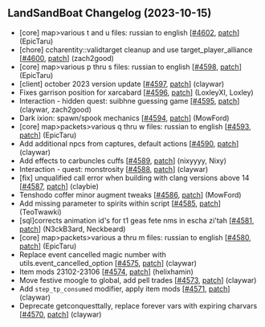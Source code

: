 ## LandSandBoat Changelog (2023-10-15)
- [core] map>various t and u files: russian to english [[#4602](https://github.com/LandSandBoat/server/pull/4602), [patch](https://github.com/LandSandBoat/server/pull/4602.patch)] (EpicTaru)
- [chore] ccharentity::validtarget cleanup and use target_player_alliance [[#4600](https://github.com/LandSandBoat/server/pull/4600), [patch](https://github.com/LandSandBoat/server/pull/4600.patch)] (zach2good)
- [core] map>various p thru s files: russian to english [[#4598](https://github.com/LandSandBoat/server/pull/4598), [patch](https://github.com/LandSandBoat/server/pull/4598.patch)] (EpicTaru)
- [client] october 2023 version update [[#4597](https://github.com/LandSandBoat/server/pull/4597), [patch](https://github.com/LandSandBoat/server/pull/4597.patch)] (claywar)
- Fixes garrison position for xarcabard [[#4596](https://github.com/LandSandBoat/server/pull/4596), [patch](https://github.com/LandSandBoat/server/pull/4596.patch)] (LoxleyXI, Loxley)
- Interaction - hidden quest: suibhne guessing game [[#4595](https://github.com/LandSandBoat/server/pull/4595), [patch](https://github.com/LandSandBoat/server/pull/4595.patch)] (claywar, zach2good)
- Dark ixion: spawn/spook mechanics [[#4594](https://github.com/LandSandBoat/server/pull/4594), [patch](https://github.com/LandSandBoat/server/pull/4594.patch)] (MowFord)
- [core] map>packets>various q thru w files: russian to english [[#4593](https://github.com/LandSandBoat/server/pull/4593), [patch](https://github.com/LandSandBoat/server/pull/4593.patch)] (EpicTaru)
- Add additional npcs from captures, default actions [[#4590](https://github.com/LandSandBoat/server/pull/4590), [patch](https://github.com/LandSandBoat/server/pull/4590.patch)] (claywar)
- Add effects to carbuncles cuffs [[#4589](https://github.com/LandSandBoat/server/pull/4589), [patch](https://github.com/LandSandBoat/server/pull/4589.patch)] (nixyyyy, Nixy)
- Interaction - quest: monstrosity [[#4588](https://github.com/LandSandBoat/server/pull/4588), [patch](https://github.com/LandSandBoat/server/pull/4588.patch)] (claywar)
- [fix] unqualified call error when building with clang versions above 14 [[#4587](https://github.com/LandSandBoat/server/pull/4587), [patch](https://github.com/LandSandBoat/server/pull/4587.patch)] (claybie)
- Tenshodo coffer minor augment tweaks [[#4586](https://github.com/LandSandBoat/server/pull/4586), [patch](https://github.com/LandSandBoat/server/pull/4586.patch)] (MowFord)
- Add missing parameter to spirits within script [[#4585](https://github.com/LandSandBoat/server/pull/4585), [patch](https://github.com/LandSandBoat/server/pull/4585.patch)] (TeoTwawki)
- [sql]corrects animation id's for t1 geas fete nms in escha zi'tah [[#4581](https://github.com/LandSandBoat/server/pull/4581), [patch](https://github.com/LandSandBoat/server/pull/4581.patch)] (N3ckB3ard, Neckbeard)
- [core] map>packets>various a thru m files: russian to english [[#4580](https://github.com/LandSandBoat/server/pull/4580), [patch](https://github.com/LandSandBoat/server/pull/4580.patch)] (EpicTaru)
- Replace event cancelled magic number with utils.event_cancelled_option [[#4575](https://github.com/LandSandBoat/server/pull/4575), [patch](https://github.com/LandSandBoat/server/pull/4575.patch)] (claywar)
- Item mods 23102-23106 [[#4574](https://github.com/LandSandBoat/server/pull/4574), [patch](https://github.com/LandSandBoat/server/pull/4574.patch)] (helixhamin)
- Move festive moogle to global, add pell trades [[#4573](https://github.com/LandSandBoat/server/pull/4573), [patch](https://github.com/LandSandBoat/server/pull/4573.patch)] (claywar)
- Add `step_tp_consumed` modifier, apply item mods [[#4571](https://github.com/LandSandBoat/server/pull/4571), [patch](https://github.com/LandSandBoat/server/pull/4571.patch)] (claywar)
- Deprecate getconquesttally, replace forever vars with expiring charvars [[#4570](https://github.com/LandSandBoat/server/pull/4570), [patch](https://github.com/LandSandBoat/server/pull/4570.patch)] (claywar)
